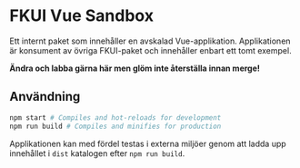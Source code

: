 # FKUI Vue Sandbox

Ett internt paket som innehåller en avskalad Vue-applikation.
Applikationen är konsument av övriga FKUI-paket och innehåller enbart ett tomt exempel.

**Ändra och labba gärna här men glöm inte återställa innan merge!**

## Användning

```bash
npm start # Compiles and hot-reloads for development
npm run build # Compiles and minifies for production
```

Applikationen kan med fördel testas i externa miljöer genom att ladda upp innehållet i `dist` katalogen efter `npm run build`.
